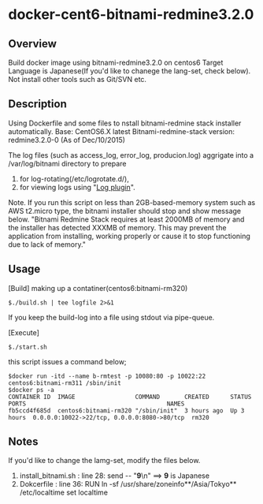 # docker-cent6-bitnami-redmine3.2.0

## Overview

Build docker image using bitnami-redmine3.2.0 on centos6
Target Language is Japanese(If you'd like to chanege the lang-set, check below).
Not install other tools such as Git/SVN etc.


## Description

Using Dockerfile and some files to nstall bitnami-redmine stack installer automatically.
Base: CentOS6.X latest
Bitnami-redmine-stack version: redmine3.2.0-0 (As of Dec/10/2015)

The log files (such as access_log, error_log, producion.log) aggrigate into a /var/log/bitnami directory to prepare

1. for log-rotating(/etc/logrotate.d/), 
2. for viewing logs using "[Log plugin][*]". 

[*]: https://www.redmine.org/plugins/redmine_logs

Note. If you run this script on less than 2GB-based-memory system such as AWS t2.micro type,
the bitnami installer should stop and show message below.
"Bitnami Redmine Stack requires at least 2000MB of memory and the installer has detected
 XXXMB of memory. This may prevent the application from installing, working properly or
 cause it to stop functioning due to lack of memory."

## Usage
[Build] making up a contatiner(centos6:bitnami-rm320)
```
$./build.sh | tee logfile 2>&1 
```
If you keep the build-log into a file using stdout via pipe-queue.

[Execute]
```
$./start.sh
```
this script issues a command below;
```
$docker run -itd --name b-rmtest -p 10080:80 -p 10022:22 centos6:bitnami-rm311 /sbin/init
$docker ps -a
CONTAINER ID  IMAGE                 COMMAND       CREATED      STATUS      PORTS                                        NAMES
fb5ccd4f685d  centos6:bitnami-rm320 "/sbin/init"  3 hours ago  Up 3 hours  0.0.0.0:10022->22/tcp, 0.0.0.0:8080->80/tcp  rm320
```

## Notes
If you'd like to change the lamg-set, modify the files below.

1. install_bitnami.sh : line 28: send -- "**9**\n" ==> **9** is Japanese
2. Dokcerfile  : line 36: RUN ln -sf /usr/share/zoneinfo**/Asia/Tokyo** /etc/localtime  set localtime

